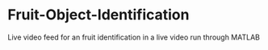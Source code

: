 # Fruit-Object-Identification
Live video feed for an fruit identification in a live video run through MATLAB

